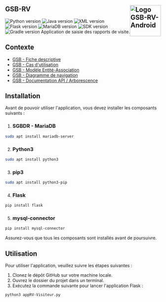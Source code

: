 ## GSB-RV <img src="https://user-images.githubusercontent.com/102319778/230720966-cb56e373-2646-4edc-bde0-08bfc8e55956.png" alt="Logo GSB-RV-Android" style="float: right; width: 100px;">
   ![Python version](https://img.shields.io/badge/Python-3.10.6-blue) ![Java version](https://img.shields.io/badge/Java-11.0.13-navy) ![XML version](https://img.shields.io/badge/XML-1.0-orange) ![Flask version](https://img.shields.io/badge/Flask-2.2.3-pink) ![MariaDB version](https://img.shields.io/badge/MariaDB-15.1-red) ![SDK version](https://img.shields.io/badge/SDK-32-Gold) ![Gradle version](https://img.shields.io/badge/Gradle-7.4-yellow) 
Application de saisie des rapports de visite. 

## Contexte

- [GSB - Fiche descriptive](https://github.com/R-Mehdi94/GSB-RV-ANDROID-DOC/blob/master/01-GSB-AppliRV-FicheDescriptive.pdf)
- [GSB - Cas d'utilisation](https://github.com/R-Mehdi94/GSB-RV-ANDROID-DOC/blob/master/02-GSB-AppliRV-Visiteur-UC.pdf)
- [GSB - Modèle Entité-Association](https://github.com/R-Mehdi94/GSB-RV-ANDROID-DOC/blob/master/03-GSB-AppliRV-MEA.pdf)
- [GSB - Diagramme de navigation](https://github.com/R-Mehdi94/GSB-RV-ANDROID-DOC/blob/master/04-GSB-AppliRV-Navigation.pdf)
- [GSB - Documentation API / Arborescence](https://github.com/R-Mehdi94/GSB-RV-ANDROID-DOC/blob/master/05-GSB-AppliRV-Documentation-API.pdf)

## Installation

Avant de pouvoir utiliser l'application, vous devez installer les composants suivants :

1. ### SGBDR - MariaDB

  ``` bash 
  sudo apt install mariadb-server
  ```

2. ### Python3

  ``` bash 
  sudo apt install python3
  ```

3. ### pip3

  ``` bash 
  sudo apt install python3-pip
  ```

4. ### Flask

  ``` bash 
  pip install flask
  ```

5. ### mysql-connector

  ``` bash 
  pip install mysql-connector
  ```

Assurez-vous que tous les composants sont installés avant de poursuivre.

## Utilisation

Pour utiliser l'application, veuillez suivre les étapes suivantes :

1. Clonez le dépôt GitHub sur votre machine locale.
2. Ouvrez le dossier du projet dans un terminal.
3. Exécutez la commande suivante pour lancer l'application Flask : 
``` bash 
python3 appRV-Visiteur.py
```
